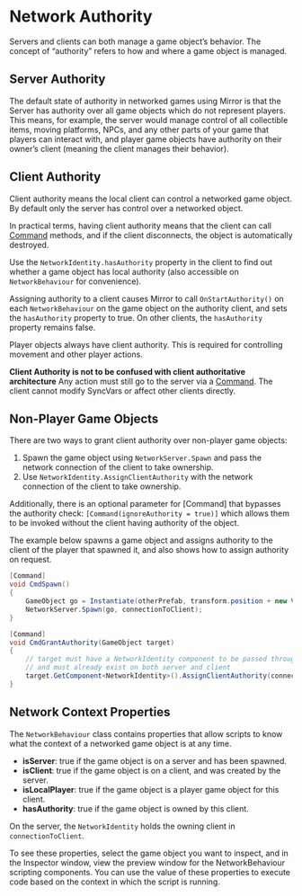 # Network Authority

Servers and clients can both manage a game object’s behavior. The concept of “authority” refers to how and where a game object is managed.

## Server Authority

The default state of authority in networked games using Mirror is that the Server has authority over all game objects which do not represent players. This means, for example, the server would manage control of all collectible items, moving platforms, NPCs, and any other parts of your game that players can interact with, and player game objects have authority on their owner’s client (meaning the client manages their behavior).

## Client Authority

Client authority means the local client can control a networked game object. By default only the server has control over a networked object.

In practical terms, having client authority means that the client can call [Command](Communications/RemoteActions.md) methods, and if the client disconnects, the object is automatically destroyed.

Use the `NetworkIdentity.hasAuthority` property in the client to find out whether a game object has local authority (also accessible on `NetworkBehaviour` for convenience).

Assigning authority to a client causes Mirror to call `OnStartAuthority()` on each `NetworkBehaviour` on the game object on the authority client, and sets the `hasAuthority` property to true. On other clients, the `hasAuthority` property remains false.

Player objects always have client authority. This is required for controlling movement and other player actions.

**Client Authority is not to be confused with client authoritative architecture** Any action must still go to the server via a [Command](Communications/RemoteActions.md). The client cannot modify SyncVars or affect other clients directly.

## Non-Player Game Objects

There are two ways to grant client authority over non-player game objects:

1. Spawn the game object using `NetworkServer.Spawn` and pass the network connection of the client to take ownership.
2. Use `NetworkIdentity.AssignClientAuthority` with the network connection of the client to take ownership.

Additionally, there is an optional parameter for [Command] that bypasses the authority check: `[Command(ignoreAuthority = true)]` which allows them to be invoked without the client having authority of the object.

The example below spawns a game object and assigns authority to the client of the player that spawned it, and also shows how to assign authority on request.

``` cs
[Command]
void CmdSpawn()
{
    GameObject go = Instantiate(otherPrefab, transform.position + new Vector3(0,1,0), Quaternion.identity);
    NetworkServer.Spawn(go, connectionToClient);
}

[Command]
void CmdGrantAuthority(GameObject target)
{
    // target must have a NetworkIdentity component to be passed through a Command
    // and must already exist on both server and client
    target.GetComponent<NetworkIdentity>().AssignClientAuthority(connectionToClient);
}
```

## Network Context Properties

The `NetworkBehaviour` class contains properties that allow scripts to know what the context of a networked game object is at any time.

-   **isServer**: true if the game object is on a server and has been spawned.
-   **isClient**: true if the game object is on a client, and was created by the server.
-   **isLocalPlayer**: true if the game object is a player game object for this client.
-   **hasAuthority**: true if the game object is owned by this client.

On the server, the `NetworkIdentity` holds the owning client in `connectionToClient`.

To see these properties, select the game object you want to inspect, and in the Inspector window, view the preview window for the NetworkBehaviour scripting components. You can use the value of these properties to execute code based on the context in which the script is running.
